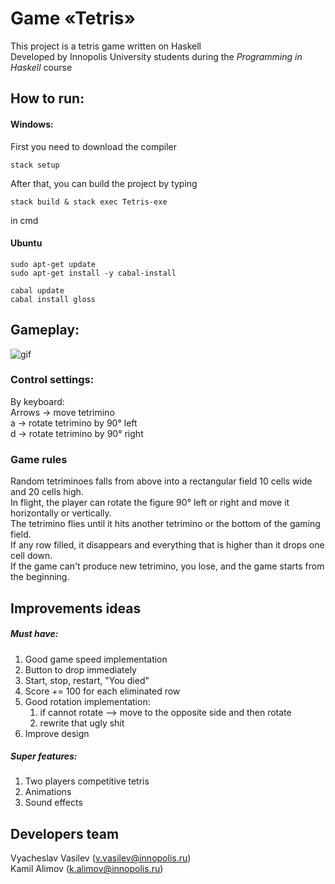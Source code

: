 # Game «Tetris»
This project is a tetris game written on Haskell  
Developed by Innopolis University students during the _Programming in Haskell_ course

## How to run:
#### Windows:
First you need to download the compiler

```
stack setup
```
After that, you can build the project by typing  
```
stack build & stack exec Tetris-exe
```
in cmd

#### Ubuntu

```
sudo apt-get update
sudo apt-get install -y cabal-install

cabal update
cabal install gloss
```

## Gameplay:
![gif](https://s1.gifyu.com/images/tetris-demo.gif)

### Control settings:
By keyboard:  
Arrows -> move tetrimino  
a -> rotate tetrimino by 90° left  
d -> rotate tetrimino by 90° right  

### Game rules
Random tetriminoes falls from above into a rectangular field 10 cells wide and 20 cells high.  
In flight, the player can rotate the figure 90° left or right and move it horizontally or vertically.  
The tetrimino flies until it hits another tetrimino or the bottom of the gaming field.  
If any row filled, it disappears and everything that is higher than it drops one cell down.  
If the game can't produce new tetrimino, you lose, and the game starts from the beginning.

## Improvements ideas
##### Must have:
1. Good game speed implementation
1. Button to drop immediately
1. Start, stop, restart, "You died"
1. Score += 100 for each eliminated row
1. Good rotation implementation:
    1. if cannot rotate –> move to the opposite side and then rotate
    1. rewrite that ugly shit
1. Improve design
##### Super features:
1. Two players competitive tetris
1. Animations
1. Sound effects

## Developers team
Vyacheslav Vasilev (v.vasilev@innopolis.ru)  
Kamil Alimov (k.alimov@innopolis.ru)
